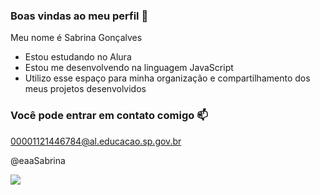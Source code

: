 ### Boas vindas ao meu perfil 💙

Meu nome é Sabrina Gonçalves

- Estou estudando no Alura
- Estou me desenvolvendo na linguagem JavaScript
- Utilizo esse espaço para minha organização e compartilhamento dos meus projetos desenvolvidos

### Você pode entrar em contato comigo 📫

00001121446784@al.educacao.sp.gov.br

@eaaSabrina

![](https://media1.tenor.com/m/CzaHhPyIR8gAAAAC/rosy00.gif)
